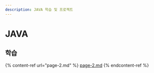 ```yaml
---
description: JAVA 학습 및 프로젝트
---
```


# JAVA

## 학습

{% content-ref url="page-2.md" %}
[page-2.md](page-2.md)
{% endcontent-ref %}

